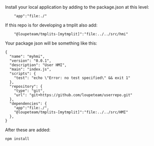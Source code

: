 Install your local application by adding to the package.json at this level:
```
    "app":"file:./"
```

If this repo is for developing a tmplit also add:   
```
    "@loupeteam/tmplits-[mytmplit]":"file:../../src/hmi"
```

Your package json will be something like this:
```
{
  "name": "myhmi",
  "version": "0.0.1",
  "description": "User HMI",
  "main": "index.js",
  "scripts": {
    "test": "echo \"Error: no test specified\" && exit 1"
  },
  "repository": {
    "type": "git",
    "url": "git+https://github.com/loupeteam/userrepo.git"
  },
  "dependencies": {
    "app":"file:./",
    "@loupeteam/tmplits-[mytmplit]":"file:../../src/HMI"
  },
}
```


After these are added:
```
npm install
```

